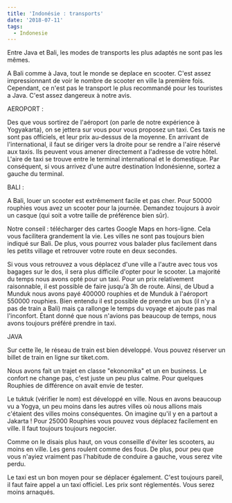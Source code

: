 ```yaml
---
title: 'Indonésie : transports'
date: '2018-07-11'
tags:
  - Indonesie
---
```

Entre Java et Bali, les modes de transports les plus adaptés ne sont pas les mêmes.



A Bali comme à Java, tout le monde se deplace en scooter. C'est assez impressionnant de voir le nombre de scooter en ville la première fois. Cependant, ce n'est pas le transport le plus recommandé pour les touristes a Java. C'est assez dangereux à notre avis.



AEROPORT :

Des que vous sortirez de l'aéroport (on parle de notre expérience à Yogyakarta), on se jettera sur vous pour vous proposez un taxi. Ces taxis ne sont pas officiels, et leur prix au-dessus de la moyenne. En arrivant de l'international, il faut se diriger vers la droite pour se rendre a l'aire réservé aux taxis. Ils peuvent vous amener directement a l'adresse de votre hôtel. L'aire de taxi se trouve entre le terminal international et le domestique. Par conséquent, si vous arrivez d'une autre destination Indonésienne, sortez a gauche du terminal. 



BALI : 

A Bali, louer un scooter est extrêmement facile et pas cher. Pour 50000 rouphies vous avez un scooter pour la journée. Demandez toujours à avoir un casque (qui soit a votre taille de préférence bien sûr).



Notre conseil :  télécharger des cartes Google Maps en hors-ligne. Cela vous facilitera grandement la vie. Les villes ne sont pas toujours bien indiqué sur Bali. De plus, vous pourrez vous balader plus facilement dans les petits village et retrouver votre route en deux secondes. 



Si vous vous retrouvez a vous déplacez d'une ville a l'autre avec tous vos bagages sur le dos, il sera plus difficile d'opter pour le scooter. La majorité du temps nous avons opté pour un taxi. Pour un prix relativement raisonnable, il est possible de faire jusqu'à 3h de route. Ainsi, de Ubud a Munduk nous avons payé 400000 rouphies et de Munduk à l'aéroport 550000 rouphies. Bien entendu il est possible de prendre un bus (il n'y a pas de train a Bali) mais ça rallonge le temps du voyage et ajoute pas mal l'inconfort. Étant donné que nous n'avions pas beaucoup de temps, nous avons toujours préféré prendre in taxi. 



JAVA 

Sur cette île, le réseau de train est bien développé. Vous pouvez réserver un billet de train en ligne sur tiket.com.

Nous avons fait un trajet en classe "ekonomika" et un en business. Le confort ne change pas, c'est juste un peu plus calme. Pour quelques Rouphies de différence on avait envie de tester. 



Le tuktuk (vérifier le nom) est développé en ville. Nous en avons beaucoup vu a Yogya, un peu moins dans les autres villes où nous allions mais c'étaient des villes moins conséquentes. On imagine qu'il y en a partout a Jakarta ! Pour 25000 Rouphies vous pouvez vous déplacez facilement en ville. Il faut toujours toujours negocier.



Comme on le disais plus haut, on vous conseille d'éviter les scooters, au moins en ville. Les gens roulent comme des fous. De plus, pour peu que vous n'ayiez vraiment pas l'habitude de conduire a gauche, vous serez vite perdu.



Le taxi est un bon moyen pour se déplacer également. C'est toujours pareil, il faut faire appel a un taxi officiel. Les prix sont réglementés. Vous serez moins arnaqués.
